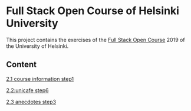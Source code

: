 
# Full Stack Open Course of Helsinki University

This project contains the exercises of the [Full Stack Open Course](https://fullstackopen.com/en/) 2019 of the University of Helsinki.


## Content
 [ 2.1 course information step1]()

 [ 2.2:unicafe step6]()
 
 [2.3 anecdotes step3]()

